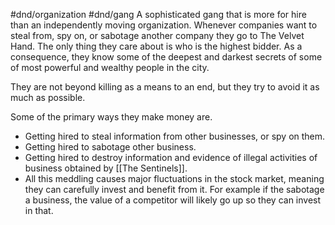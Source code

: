 #dnd/organization #dnd/gang
A sophisticated gang that is more for hire than an independently moving organization. Whenever companies want to steal from, spy on, or sabotage another company they go to The Velvet Hand. The only thing they care about is who is the highest bidder. As a consequence, they know some of the deepest and darkest secrets of some of most powerful and wealthy people in the city.

They are not beyond killing as a means to an end, but they try to avoid it as much as possible.

Some of the primary ways they make money are.
- Getting hired to steal information from other businesses, or spy on them.
- Getting hired to sabotage other business.
- Getting hired to destroy information and evidence of illegal activities of business obtained by [[The Sentinels]].
- All this meddling causes major fluctuations in the stock market, meaning they can carefully invest and benefit from it. For example if the sabotage a business, the value of a competitor will likely go up so they can invest in that.